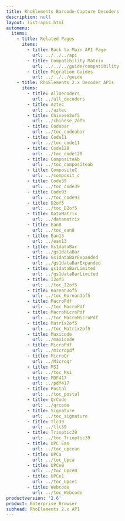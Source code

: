 ```yaml
---
title: RhoElements Barcode-Capture Decoders
description: null
layout: list-apis.html
automenu:
  items:
    - title: Related Pages
      items:
        - title: Back to Main API Page
          url: ../../../api
        - title: Compatibility Matrix
          url: ../../../guide/compatibility
        - title: Migration Guides
          url: ../../../guide
    - title: RhoElements 2.x Decoder APIs
      items:
        - title: AllDecoders
          url: ../all_decoders
        - title: Aztec
          url: ../aztec
        - title: Chinese2of5
          url: ../chinese_2of5
        - title: Codabar
          url: ../toc_codeabar
        - title: Code11
          url: ../toc_code11
        - title: Code128
          url: ../toc_code128
        - title: CompositeAb
          url: ../toc_compositeab
        - title: CompositeC
          url: ../composit_c
        - title: Code39
          url: ../toc_code39
        - title: Code93
          url: ../toc_code93
        - title: D2of5
          url: ../toc_D2of5
        - title: DataMatrix
          url: ../datamatrix
        - title: Ean8
          url: ../toc_ean8
        - title: Ean13
          url: ../ean13
        - title: Gs1dataBar
          url: ../gs1dataBar
        - title: Gs1dataBarExpanded
          url: ../gs1dataBarExpanded
        - title: gs1dataBarLimited
          url: ../gs1dataBarLimited
        - title: I2of5
          url: ../toc_I2of5
        - title: Korean3of5
          url: ../toc_Korean3of5
        - title: MacroPdf
          url: ../toc_MacroPdf
        - title: MacroMicroPdf
          url: ../toc_MacroMicroPdf
        - title: Matrix2of5
          url: ../toc_Matrix2of5
        - title: Maxicode
          url: ../maxicode
        - title: MicroPdf
          url: ../micropdf
        - title: MicroQr
          url: ../Microqr
        - title: MSI
          url: ../toc_Msi
        - title: PDF417
          url: ../pdf417
        - title: Postal
          url: ../toc_postal
        - title: QrCode
          url: ../qrcode
        - title: Signature
          url: ../toc_signature
        - title: Tlc39
          url: ../tlc39
        - title: Trioptic39
          url: ../toc_Trioptic39
        - title: UPC Ean
          url: ../toc_upcean
        - title: UPCa
          url: ../toc_Upca
        - title: UPCe0
          url: ../toc_Upce0
        - title: UPCe1
          url: ../toc_Upce1
        - title: Webcode
          url: ../toc_Webcode
productversion: '2.6'
product: Enterprise Browser
subhead: RhoElements 2.x API
---
```



